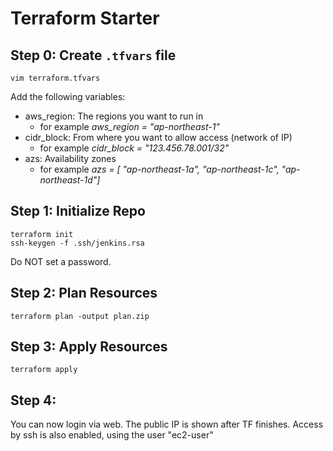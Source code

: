 # Terraform Starter

## Step 0: Create `.tfvars` file
```
vim terraform.tfvars
```
Add the following variables:
  - aws_region: The regions you want to run in
    - for example *aws_region = "ap-northeast-1"*
  - cidr_block: From where you want to allow access (network of IP)
    - for example *cidr_block = "123.456.78.001/32"*
  - azs: Availability zones
    - for example *azs = [ "ap-northeast-1a", "ap-northeast-1c", "ap-northeast-1d"]*

## Step 1: Initialize Repo
```
terraform init
ssh-keygen -f .ssh/jenkins.rsa
```
Do NOT set a password.

## Step 2: Plan Resources
```
terraform plan -output plan.zip
```

## Step 3: Apply Resources
```
terraform apply
```

## Step 4:
You can now login via web. The public IP is shown after TF finishes.
Access by ssh is also enabled, using the user "ec2-user"
